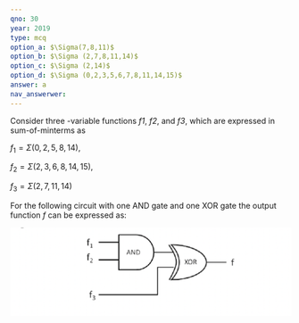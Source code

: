 ```yaml
---
qno: 30
year: 2019
type: mcq
option_a: $\Sigma(7,8,11)$
option_b: $\Sigma (2,7,8,11,14)$
option_c: $\Sigma (2,14)$
option_d: $\Sigma (0,2,3,5,6,7,8,11,14,15)$
answer: a
nav_answerwer:
---
```


Consider three -variable functions *f1*, *f2*, and *f3*, which are expressed in sum-of-minterms as

$f_1=\Sigma(0,2,5,8,14),$


$f_2=\Sigma(2,3,6,8,14,15),$


$f_3=\Sigma (2,7,11,14)$


For the following circuit with one AND gate and one XOR gate the output function *f* can be expressed as:

![GATE 2019 Set 1 Technical Q30](/assets/images/gate-exams/2019-1-6.png)
